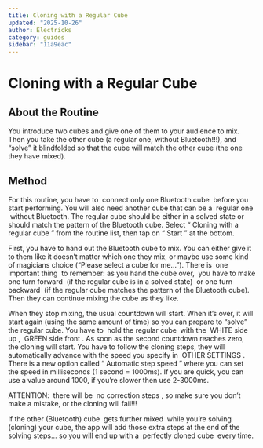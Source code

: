 ```yaml
---
title: Cloning with a Regular Cube
updated: "2025-10-26"
author: Electricks
category: guides
sidebar: "11a9eac"
---
```


# Cloning with a Regular Cube

## About the Routine

You introduce two cubes and give one of them to your audience to mix. Then you take the other cube (a regular one, without Bluetooth!!!), and “solve” it blindfolded so that the cube will match the other cube (the one they have mixed).

## Method

For this routine, you have to  connect only one Bluetooth cube  before you start performing. You will also need another cube that can be a  regular one  without Bluetooth. The regular cube should be either in a solved state or should match the pattern of the Bluetooth cube. Select “ Cloning with a regular cube ” from the routine list, then tap on “ Start ” at the bottom.

First, you have to hand out the Bluetooth cube to mix. You can either give it to them like it doesn’t matter which one they mix, or maybe use some kind of magicians choice (“Please select a cube for me…”). There is  one important thing  to remember: as you hand the cube over,  you have to make one turn forward  (if the regular cube is in a solved state)  or one turn backward  (if the regular cube matches the pattern of the Bluetooth cube). Then they can continue mixing the cube as they like.

When they stop mixing, the usual countdown will start. When it’s over, it will start again (using the same amount of time) so you can prepare to “solve” the regular cube. You have to  hold the regular cube  with the  WHITE side up ,  GREEN side front . As soon as the second countdown reaches zero, the cloning will start. You have to follow the cloning steps, they will automatically advance with the speed you specify in  OTHER SETTINGS . There is a new option called “ Automatic step speed ” where you can set the speed in milliseconds (1 second = 1000ms). If you are quick, you can use a value around 1000, if you’re slower then use 2-3000ms.

ATTENTION:  there will be  no correction steps , so make sure you don’t make a mistake, or the cloning will fail!!!

If the other (Bluetooth) cube  gets further mixed  while you’re solving (cloning) your cube, the app will add those extra steps at the end of the solving steps… so you will end up with a  perfectly cloned cube  every time.